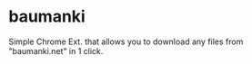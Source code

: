 # baumanki
Simple Chrome Ext. that allows you to download any files from "baumanki.net" in 1 click.
